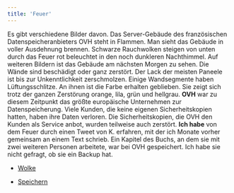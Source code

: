 ```yaml
---
title: 'Feuer'
---
```


Es gibt verschiedene Bilder davon. Das Server-Gebäude des französischen Datenspeicheranbieters OVH steht in Flammen. Man sieht das Gebäude in voller Ausdehnung brennen. Schwarze Rauchwolken steigen von unten durch das Feuer rot beleuchtet in den noch dunkleren Nachthimmel. Auf weiteren Bildern ist das Gebäude am nächsten Morgen zu sehen. Die Wände sind beschädigt oder ganz zerstört. Der Lack der meisten Paneele ist bis zur Unkenntlichkeit zerschmolzen. Einige Wandsegmente haben Lüftungsschlitze. An ihnen ist die Farbe erhalten geblieben. Sie zeigt sich trotz der ganzen Zerstörung orange, lila, grün und hellgrau. **OVH** war zu diesem Zeitpunkt das größte europäische Unternehmen zur Datenspeicherung. Viele Kunden, die keine eigenen Sicherheitskopien hatten, haben ihre Daten verloren. Die Sicherheitskopien, die OVH den Kunden als Service anbot, wurden teilweise auch zerstört. **Ich habe** von dem Feuer durch einen Tweet von K. erfahren, mit der ich Monate vorher gemeinsam an einem Text schrieb. Ein Kapitel des Buchs, an dem sie mit zwei weiteren Personen arbeitete, war bei OVH gespeichert. Ich habe sie nicht gefragt, ob sie ein Backup hat.

* [Wolke](Clouds_de)

* [Speichern](Saving_de)




